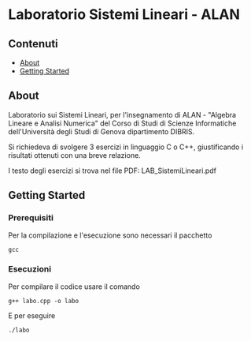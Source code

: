# Laboratorio Sistemi Lineari - ALAN

## Contenuti

- [About](#about)
- [Getting Started](#getting_started)

## About <a name = "about"></a>

Laboratorio sui Sistemi Lineari, per l'insegnamento di ALAN - "Algebra Lineare e Analisi Numerica" del Corso di Studi di Scienze Informatiche dell'Università degli Studi di Genova dipartimento DIBRIS.

Si richiedeva di svolgere 3 esercizi in linguaggio C o C++, giustificando i risultati ottenuti con una breve relazione.

I testo degli esercizi si trova nel file PDF: LAB_SistemiLineari.pdf

## Getting Started <a name = "getting_started"></a>

### Prerequisiti

Per la compilazione e l'esecuzione sono necessari il pacchetto

```
gcc
```

### Esecuzioni

Per compilare il codice usare il comando

```
g++ labo.cpp -o labo
```

E per eseguire

```
./labo
```